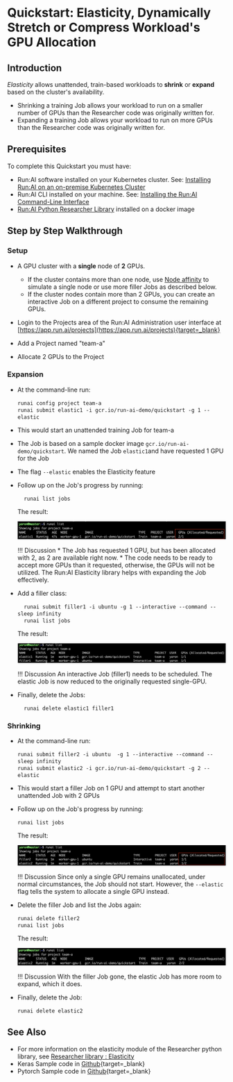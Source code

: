 # Quickstart: Elasticity, Dynamically Stretch or Compress Workload's GPU Allocation


## Introduction

_Elasticity_ allows unattended, train-based  workloads to __shrink__ or __expand__ based on the cluster's availability.

* Shrinking a training Job allows your workload to run on a smaller number of GPUs than the Researcher code was originally written for.
* Expanding a training Job allows your workload to run on more GPUs than the Researcher code was originally written for. 


## Prerequisites 

To complete this Quickstart you must have:

*   Run:AI software installed on your Kubernetes cluster. See: [Installing Run:AI on an on-premise Kubernetes Cluster](../../Administrator/Cluster-Setup/cluster-install.md)
*   Run:AI CLI installed on your machine. See: [Installing the Run:AI Command-Line Interface](../../Administrator/Researcher-Setup/cli-install.md)
*   [Run:AI Python Researcher Library](../researcher-library/researcher-library-overview.md) installed on a docker image

## Step by Step Walkthrough

### Setup

*   A GPU cluster with a __single__ node of __2__ GPUs. 

    *  If the cluster contains more than one node,  use [Node affinity](../../../Administrator/Admin-User-Interface-Setup/Working-with-Projects/#further-affinity-refinement-by-the-researcher) to simulate a single node or use more filler Jobs as described below.
    *  If the cluster nodes contain more than 2 GPUs, you can create an interactive Job on a different project to consume the remaining GPUs.    


*   Login to the Projects area of the Run:AI Administration user interface at [https://app.run.ai/projects](https://app.run.ai/projects){target=_blank}
*   Add a Project named "team-a"
*   Allocate 2 GPUs to the Project

### Expansion 

*   At the command-line run:
    
        runai config project team-a
        runai submit elastic1 -i gcr.io/run-ai-demo/quickstart -g 1 --elastic

* This would start an unattended training Job for team-a 
* The Job is based on a sample docker image ``gcr.io/run-ai-demo/quickstart``. We named the Job ``elastic1``and have requested 1 GPU for the Job
* The flag ``--elastic`` enables the Elasticity feature
* Follow up on the Job's progress by running:

        runai list jobs

    The result:

    ![elasticity1.png](img/elasticity1.png)


    !!! Discussion
        * The Job has requested 1 GPU, but has been allocated with 2, as 2 are available right now.
        * The code needs to be ready to accept more GPUs than it requested, otherwise, the GPUs will not be utilized. The Run:AI Elasticity library helps with expanding the Job effectively.

* Add a filler class:
        
        runai submit filler1 -i ubuntu -g 1 --interactive --command -- sleep infinity
        runai list jobs
    
    The result: 

    ![elasticity4.png](img/elasticity4.png)

    !!! Discussion
        An interactive Job (filler1) needs to be scheduled. The elastic Job is now reduced to the originally requested single-GPU.


* Finally, delete the Jobs:

        runai delete elastic1 filler1


### Shrinking

*   At the command-line run:
    
        runai submit filler2 -i ubuntu  -g 1 --interactive --command -- sleep infinity
        runai submit elastic2 -i gcr.io/run-ai-demo/quickstart -g 2 --elastic 

*   This would start a filler Job on 1 GPU and attempt to start another unattended Job with 2 GPUs


*   Follow up on the Job's progress by running:
    
        runai list jobs

    The result:

    ![elasticity2.png](img/elasticity2.png)


    !!! Discussion
        Since only a single GPU remains unallocated, under normal circumstances, the Job should not start. However, the ``--elastic`` flag tells the system to allocate a single GPU instead.


*   Delete the filler Job and list the Jobs again:

        runai delete filler2
        runai list jobs

    The result:

    ![elasticity3.png](img/elasticity3.png)

    !!! Discussion
        With the filler Job gone, the elastic Job has more room to expand, which it does.

*   Finally, delete the Job:

        runai delete elastic2



## See Also

* For more information on the elasticity module of the Researcher python library, see [Researcher library : Elasticity](../researcher-library/rl-elasticity.md)
* Keras Sample code in [Github](https://github.com/run-ai/docs/tree/master/quickstart/main){target=_blank}
* Pytorch Sample code in [Github](https://github.com/run-ai/docs/tree/master/quickstart/elasticity-pytorch){target=_blank}

